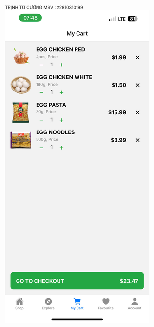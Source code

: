 TRỊNH TỨ CƯỜNG
MSV : 22810310199
![anh1](https://github.com/Cuongtutrinh/mobile27th4/blob/main/0359e133ae5b1c05454a.jpg)
